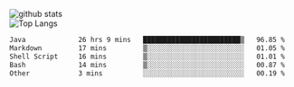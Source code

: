 ![github stats](https://github-readme-stats.vercel.app/api?username=AndreFerreira5&show_icons=true&theme=dark&count_private=true)
<br>
![Top Langs](https://github-readme-stats.vercel.app/api/top-langs/?username=AndreFerreira5&layout=compact&theme=dark)
<br>
<!--START_SECTION:waka-->

```txt
Java             26 hrs 9 mins   ████████████████████████▒   96.85 %
Markdown         17 mins         ▒░░░░░░░░░░░░░░░░░░░░░░░░   01.05 %
Shell Script     16 mins         ▒░░░░░░░░░░░░░░░░░░░░░░░░   01.01 %
Bash             14 mins         ▒░░░░░░░░░░░░░░░░░░░░░░░░   00.87 %
Other            3 mins          ░░░░░░░░░░░░░░░░░░░░░░░░░   00.19 %
```

<!--END_SECTION:waka-->
